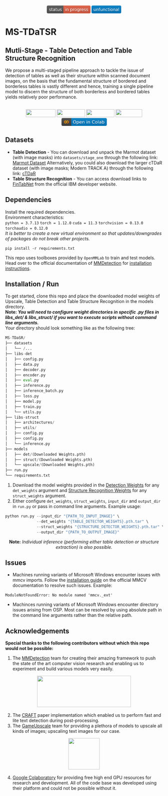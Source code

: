<p align="center">
   <a href="#"><img width="140" height="25" src="./resources/status-in progress-critical.svg"/></a>
   <a href="#"><img width="95" height="25" src="./resources/unfunctional-blue.svg"/></a><br/>
</p>

# MS-TDaTSR
## Mutli-Stage - Table Detection and Table Structure Recognition
We propose a multi-staged pipeline approach to tackle the issue of detection of tables as well as their structure within scanned document images, on the basis that the fundamental structure of bordered and borderless tables is vastly different and hence, training a single pipeline model to discern the structure of both borderless and bordered tables yields relatively poor performance.

<p align="center">
   <br>
   <a href="https://pytorch.org/"><img width="95" height="25" src="https://img.shields.io/badge/PyTorch-%23EE4C2C.svg?style=flat&logo=PyTorch&logoColor=white"/></a>
   <!--- <a href="https://pandas.pydata.org/"><img width="90" height="25" src="https://img.shields.io/badge/pandas-%23150458.svg?style=flat&logo=pandas&logoColor=white"/></a> -->
   <a href="https://numpy.org/"><img width="90" height="25" src="https://img.shields.io/badge/OpenCV-27338e?flat&logo=OpenCV&logoColor=white"/></a>
   <a href="https://numpy.org/"><img width="90" height="25" src="https://img.shields.io/badge/numpy-%23013243.svg?style=flat&logo=numpy&logoColor=white"/></a>
   <a href="https://www.python.org/"><img width="85" height="25" src="https://img.shields.io/badge/python-3670A0?style=flat&logo=python&logoColor=ffdd54"/></a>
   <a href="#"><img width="145" height="25" img src="resources/open-in-colab.svg" alt="Demo"/></a>
</p>

## Datasets
- **Table Detection** - You can download and unpack the Marmot dataset (with image masks) into `datasets/stage_one` through the following link: [Marmot Dataset](https://drive.google.com/file/d/1-7cBtAraIa0e8c6kMFDPmlAlKOPOBccd/view?usp=sharing)
Alternatively, you could also download the larger cTDaR dataset (with image masks; Modern TRACK A) through the following link: [cTDaR](https://drive.google.com/file/d/1PTlz7aXY9r6sQOXApPKOyvsD6sjrjt5Q/view?usp=sharing)<br/>
- **Table Structure Recognition** - You can access download links to [FinTabNet](https://developer.ibm.com/exchanges/data/all/fintabnet/) from the official IBM developer website.
## Dependencies
Install the required dependencies.<br/>Environment characteristics:<br/>`python = 3.7.13` `torch = 1.12.0` `cuda = 11.3` `torchvision = 0.13.0` `torchaudio = 0.12.0`
<br/>*It is better to create a new virtual environment so that updates/downgrades of packages do not break other projects.*
```
pip install -r requirements.txt
```
This repo uses toolboxes provided by `OpenMMLab` to train and test models. Head over to the official documentation of [MMDetection](https://github.com/open-mmlab/mmdetection) for [installation instructions](https://mmdetection.readthedocs.io/en/latest/get_started.html#installation).

## Installation / Run
To get started, clone this repo and place the downloaded model weights of Upscale, Table Detection and Table Structure Recognition in the models directory.<br/>
**Note: _You will need to configure weight directories in specific .py files in libs_det/ & libs_struct/ if you want to execute scripts without command line arguments._** <br/>
Your directory should look something like as the following tree:
```python
MS-TDaSR/
├── datasets
│   └── /...
├── libs-det
│   ├── config.py
│   ├── data.py
│   ├── decoder.py
│   ├── encoder.py
│   ├── eval.py
│   ├── inference.py
│   ├── inference_batch.py
│   ├── loss.py
│   ├── model.py
│   ├── train.py
│   └── utils.py
├── libs-struct
│   ├── architectures/
│   ├── utils/
│   ├── config.py
│   ├── config.py
│   └── inference.py
├── models
│   ├── det/(Downloaded Weights.pth)
│   ├── struct/(Downloaded Weights.pth)
│   └── upscale/(Downloaded Weights.pth)
├── run.py
└── requirements.txt
```

1. Download the model weights provided in the [Detection Weights](libs_det#models-weights) for any `det_weights` argument and [Structure Recognition Weights](libs_struct#models-weights) for any `struct_weights` argument.
2. Either configure `det_weights`, `struct_weights`, `input_dir` and `output_dir` in `run.py` or pass in command line arguments. Example usage:
```python
python run.py --input_dir "{PATH_TO_INPUT_IMAGE}" \
              --det_weights "{TABLE_DETECTOR_WEIGHTS}.pth.tar" \
              --struct_weights "{STRUCTURE_DETECTOR_WEIGHTS}.pth.tar" \
              --output_dir "{PATH_TO_OUTPUT_IMAGE}"
```
<p align="center">
    <p1 align="center"> <b>Note:</b> <i>Individual inference (performing either table detection or structure extraction) is also possible.</i>
</p>

## Issues
- Machines running variants of Microsoft Windows encounter issues with mmcv imports. Follow the [installation guide](https://mmcv.readthedocs.io/en/latest/get_started/installation.html) on the official MMCV documentation to resolve such issues. Example:
```
ModuleNotFoundError: No module named 'mmcv._ext'
```
- Machinces running variants of Microsoft Windows encounter directory issues arising from OSP. Most can be resolved by using absolute path in the command line arguments rather than the relative path.

## Acknowledgements
**Special thanks to the following contributors without which this repo would not be possible:**
1. The [MMDetection](https://github.com/open-mmlab/mmdetection) team for creating their amazing framework to push the state of the art computer vision research and enabling us to experiment and build various models very easily.
<p align="center">
   <a href="https://github.com/open-mmlab/mmdetection"><img width="300" height="100" src="https://raw.githubusercontent.com/open-mmlab/mmdetection/master/resources/mmdet-logo.png"/></a>
</p>

2. The [CRAFT](https://github.com/clovaai/CRAFT-pytorch) paper implementation which enabled us to perform fast and lite text detection during post-processing.
3. The [GameUpscale](https://upscale.wiki/wiki/Main_Page) team for providing a plethora of models to upscale all kinds of images; upscaling text images for our case.
<p align="center">
   <a href="#"><img width="100" height="100" src="https://styles.redditmedia.com/t5_t2w6c/styles/communityIcon_lslg93wlmah31.png?width=256&s=3163c0903846807d8609680be18368a0a7eef05b"/></a>
</p>
   
4. [Google Colaboratory](https://github.com/googlecolab) for providing free high end GPU resources for research and development. All of the code base was developed using their platform and could not be possible without it.
